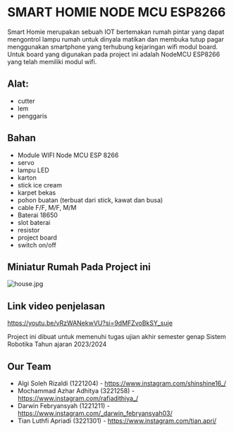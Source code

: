 # SMART HOMIE NODE MCU ESP8266
Smart Homie merupakan sebuah IOT bertemakan rumah pintar yang dapat mengontrol lampu rumah untuk dinyala matikan dan membuka tutup pagar menggunakan smartphone yang terhubung kejaringan wifi modul board. Untuk board yang digunakan pada project ini adalah NodeMCU ESP8266 yang telah memiliki modul wifi.
## Alat:
- cutter
- lem
- penggaris
## Bahan
- Module WIFI Node MCU ESP 8266
- servo
- lampu LED
- karton
- stick ice cream
- karpet bekas
- pohon buatan (terbuat dari stick, kawat dan busa)
- cable F/F,  M/F,  M/M
- Baterai 18650
- slot baterai
- resistor
- project board
- switch on/off

## Miniatur Rumah Pada Project ini
![house.jpg](https://github.com/shinshine16/SMART_HOMIE-NODEMCU-ESP8266/assets/142309657/861aa6a0-d213-48d9-a79e-b0cab17691ea)

## Link video penjelasan
https://youtu.be/vRzWANekwVU?si=9dMFZvoBkSY_suje

Project ini dibuat untuk memenuhi tugas ujian akhir semester genap Sistem Robotika Tahun ajaran 2023/2024

## Our Team
- Algi Soleh Rizaldi (1221204) - https://www.instagram.com/shinshine16_/
- Mochammad Azhar Adhitya (3221258) - https://www.instagram.com/rafiadithiya_/
- Darwin Febryansyah (1221211) - https://www.instagram.com/_darwin_febryansyah03/
- Tian Luthfi Apriadi (3221301) - https://www.instagram.com/tian.apri/

